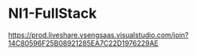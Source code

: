 # NI1-FullStack
https://prod.liveshare.vsengsaas.visualstudio.com/join?14C80596F25B08921285EA7C22D1976229AE
